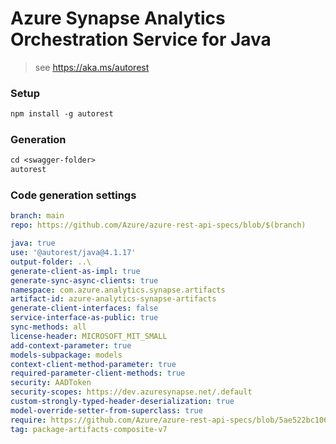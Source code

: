 # Azure Synapse Analytics Orchestration Service for Java

> see https://aka.ms/autorest

### Setup

```ps
npm install -g autorest
```

### Generation
```ps
cd <swagger-folder>
autorest
```

### Code generation settings
```yaml
branch: main
repo: https://github.com/Azure/azure-rest-api-specs/blob/$(branch)
```

```yaml
java: true
use: '@autorest/java@4.1.17'
output-folder: ..\
generate-client-as-impl: true
generate-sync-async-clients: true
namespace: com.azure.analytics.synapse.artifacts
artifact-id: azure-analytics-synapse-artifacts
generate-client-interfaces: false
service-interface-as-public: true
sync-methods: all
license-header: MICROSOFT_MIT_SMALL
add-context-parameter: true
models-subpackage: models
context-client-method-parameter: true
required-parameter-client-methods: true
security: AADToken
security-scopes: https://dev.azuresynapse.net/.default
custom-strongly-typed-header-deserialization: true
model-override-setter-from-superclass: true
require: https://github.com/Azure/azure-rest-api-specs/blob/5ae522bc106bf8609c6cb379e584aa3e0e2639f3/specification/synapse/data-plane/readme.md
tag: package-artifacts-composite-v7
```
